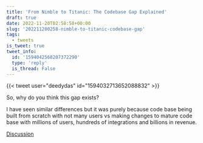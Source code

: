 ```yaml
---
title: 'From Nimble to Titanic: The Codebase Gap Explained'
draft: true
date: 2022-11-20T02:58:58+00:00
slug: '202211200258-nimble-to-titanic-codebase-gap'
tags:
  - tweets
is_tweet: true
tweet_info:
  id: '1594042568207372290'
  type: 'reply'
  is_thread: False
---
```




{{< tweet user="deedydas" id="1594032713652088832" >}}

So, why do you think this gap exists? 

I have seen similar differences but it was purely because code base being built from scratch with not many users vs making changes to mature code base with millions of users, hundreds of integrations and billions in revenue.

[Discussion](https://x.com/sytelus/status/1594042568207372290)
